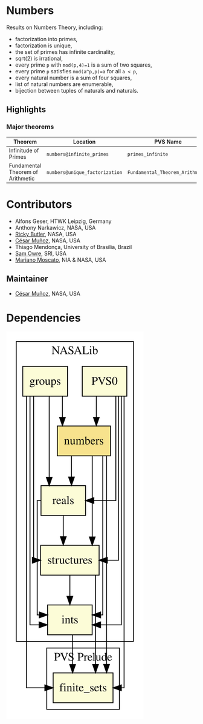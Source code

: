 # Numbers

Results on Numbers Theory, including:
* factorization into primes,
* factorization is unique,
* the set of primes has infinite cardinality,
* sqrt(2) is irrational,
* every prime `p` with `mod(p,4)=1` is a sum of two squares,
* every prime `p` satisfies `mod(a^p,p)=a` for all `a < p`,
* every natural number is a sum of four squares,
* list of natural numbers are enumerable,
* bijection between tuples of naturals and naturals.

## Highlights

### Major theorems

| Theorem | Location | PVS Name | Contributors |
| --- | --- | --- | --- |
|Infinitude of Primes |`numbers@infinite_primes`|`primes_infinite`|Ricky Butler |
|Fundamental Theorem of Arithmetic  |`numbers@unique_factorization`|`Fundamental_Theorem_Arithmetic`| Ricky Butler|

# Contributors
* Alfons Geser, HTWK Leipzig, Germany
* Anthony Narkawicz, NASA, USA
* [Ricky Butler](https://shemesh.larc.nasa.gov/people/rwb/), NASA, USA
* [César Muñoz](http://shemesh.larc.nasa.gov/people/cam), NASA, USA
* Thiago Mendonça, University of Brasilia, Brazil
* [Sam Owre](http://www.csl.sri.com/users/owre), SRI, USA
* [Mariano Moscato](https://www.nianet.org/directory/research-staff/mariano-moscato/), NIA & NASA, USA

## Maintainer
* [César Muñoz](http://shemesh.larc.nasa.gov/people/cam), NASA, USA

# Dependencies
![dependency graph](./numbers.svg "Dependency Graph")
